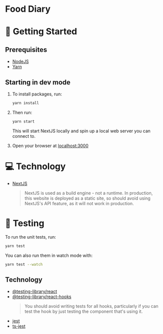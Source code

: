 # Food Diary

# 🚀 Getting Started

## Prerequisites

- [NodeJS](https://nodejs.org/)
- [Yarn](https://classic.yarnpkg.com/en/docs/install#windows-stable)

## Starting in dev mode

1. To install packages, run:
   ```sh
   yarn install
   ```

1. Then run:

   ```sh
   yarn start
   ```

   This will start NextJS locally and spin up a local web server you can connect to.

1. Open your browser at [localhost:3000](http://localhost:3000)

# 💻 Technology

- [NextJS](https://nextjs.org/)
  > NextJS is used as a build engine - not a runtime. In production, this website is deployed as a static site, so should avoid using NextJS's API feature, as it will not work in production.
# 🧪 Testing

To run the unit tests, run:
```sh
yarn test
```

You can also run them in watch mode with:
```sh
yarn test --watch
```

## Technology

- [@testing-library/react](https://testing-library.com/docs/react-testing-library/intro)
- [@testing-library/react-hooks](https://react-hooks-testing-library.com/)
  > You should avoid writing tests for all hooks, particularly if you can test the hook by just testing the component that's using it.
- [jest](https://jestjs.io/)
- [ts-jest](https://kulshekhar.github.io/ts-jest/)
